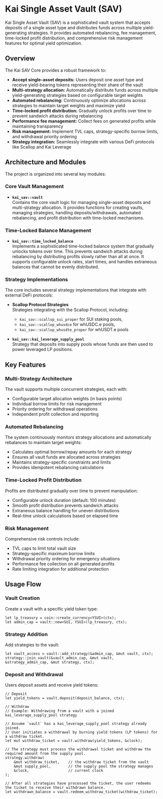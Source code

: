 # Kai Single Asset Vault (SAV)

Kai Single Asset Vault (SAV) is a sophisticated vault system that accepts deposits of a single asset type and distributes funds across multiple yield-generating strategies. It provides automated rebalancing, fee management, time-locked profit distribution, and comprehensive risk management features for optimal yield optimization.

## Overview

The Kai SAV Core provides a robust framework to:

- **Accept single-asset deposits:** Users deposit one asset type and receive yield-bearing tokens representing their share of the vault
- **Multi-strategy allocation:** Automatically distribute funds across multiple yield-generating strategies based on configurable target weights
- **Automated rebalancing:** Continuously optimize allocations across strategies to maintain target weights and maximize yield
- **Time-locked profit distribution:** Gradually unlock profits over time to prevent sandwich attacks during rebalancing
- **Performance fee management:** Collect fees on generated profits while maintaining transparency
- **Risk management:** Implement TVL caps, strategy-specific borrow limits, and withdrawal priority ordering
- **Strategy integration:** Seamlessly integrate with various DeFi protocols like Scallop and Kai Leverage

## Architecture and Modules

The project is organized into several key modules:

### Core Vault Management

- **`kai_sav::vault`**  
  Contains the core vault logic for managing single-asset deposits and multi-strategy allocation. It provides functions for creating vaults, managing strategies, handling deposits/withdrawals, automated rebalancing, and profit distribution with time-locked mechanisms.

### Time-Locked Balance Management

- **`kai_sav::time_locked_balance`**  
  Implements a sophisticated time-locked balance system that gradually unlocks tokens over time. This prevents sandwich attacks during rebalancing by distributing profits slowly rather than all at once. It supports configurable unlock rates, start times, and handles extraneous balances that cannot be evenly distributed.

### Strategy Implementations

The core includes several strategy implementations that integrate with external DeFi protocols:

- **Scallop Protocol Strategies**  
  Strategies integrating with the Scallop Protocol, including:

  - `kai_sav::scallop_sui_proper` for SUI staking pools,
  - `kai_sav::scallop_whusdce` for whUSDC.e pools,
  - `kai_sav::scallop_whusdte_proper` for whUSDT.e pools

- **`kai_sav::kai_leverage_supply_pool`**  
  Strategy that deposits into supply pools whose funds are then used to power leveraged LP positions.

## Key Features

### Multi-Strategy Architecture

The vault supports multiple concurrent strategies, each with:

- Configurable target allocation weights (in basis points)
- Individual borrow limits for risk management
- Priority ordering for withdrawal operations
- Independent profit collection and reporting

### Automated Rebalancing

The system continuously monitors strategy allocations and automatically rebalances to maintain target weights:

- Calculates optimal borrow/repay amounts for each strategy
- Ensures all vault funds are allocated across strategies
- Maintains strategy-specific constraints and limits
- Provides idempotent rebalancing calculations

### Time-Locked Profit Distribution

Profits are distributed gradually over time to prevent manipulation:

- Configurable unlock duration (default: 100 minutes)
- Smooth profit distribution prevents sandwich attacks
- Extraneous balance handling for uneven distributions
- Real-time unlock calculations based on elapsed time

### Risk Management

Comprehensive risk controls include:

- TVL caps to limit total vault size
- Strategy-specific maximum borrow limits
- Withdrawal priority ordering for emergency situations
- Performance fee collection on all generated profits
- Rate limiting integration for additional protection

## Usage Flow

### Vault Creation

Create a vault with a specific yield token type:

```move
let lp_treasury = coin::create_currency<YSUI>(ctx);
let admin_cap = vault::new<SUI, YSUI>(lp_treasury, ctx);
```

### Strategy Addition

Add strategies to the vault:

```move
let vault_access = vault::add_strategy(&admin_cap, &mut vault, ctx);
strategy::join_vault(&vault_admin_cap, &mut vault, &strategy_admin_cap, &mut strategy, ctx);
```

### Deposit and Withdrawal

Users deposit assets and receive yield tokens:

```move
// Deposit
let yield_tokens = vault.deposit(deposit_balance, ctx);

// Withdraw
// Example: Withdrawing from a vault with a joined kai_leverage_supply_pool strategy

// Assume `vault` has a kai_leverage_supply_pool strategy already joined.
// User initiates a withdrawal by burning yield tokens (LP tokens) for a withdraw ticket.
let mut withdraw_ticket = vault.withdraw(yield_tokens, &clock);

// The strategy must process the withdrawal ticket and withdraw the required amount from the supply pool.
strategy.withdraw(
    &mut withdraw_ticket,    // the withdraw ticket from the vault
    &mut supply_pool,        // the supply pool the strategy manages
    &clock,                  // current clock
);

// After all strategies have processed the ticket, the user redeems the ticket to receive their withdrawn balance.
let withdrawn_balance = vault.redeem_withdraw_ticket(withdraw_ticket);
```
